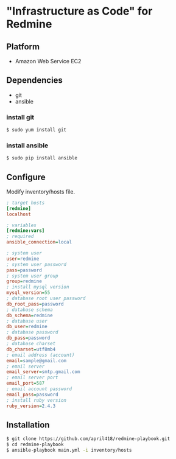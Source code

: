 # "Infrastructure as Code" for Redmine

## Platform

- Amazon Web Service EC2

## Dependencies

- git
- ansible

### install git

```bash
$ sudo yum install git
```

### install ansible

```bash
$ sudo pip install ansible
```

## Configure

Modify inventory/hosts file.

```ini
; target hosts
[redmine]
localhost

; variables
[redmine:vars]
; required
ansible_connection=local

; system user
user=redmine
; system user password
pass=password
; system user group
group=redmine
; install mysql version
mysql_version=55
; database root user password
db_root_pass=password
; database schema
db_schema=redmine
; database user
db_user=redmine
; database password
db_pass=password
; database charset
db_charset=utf8mb4
; email address (account)
email=sample@gmail.com
; email server
email_server=smtp.gmail.com
; email server port
email_port=587
; email account password
email_pass=password
; install ruby version
ruby_version=2.4.3
```

## Installation

```bash
$ git clone https://github.com/april418/redmine-playbook.git
$ cd redmine-playbook
$ ansible-playbook main.yml -i inventory/hosts
```

